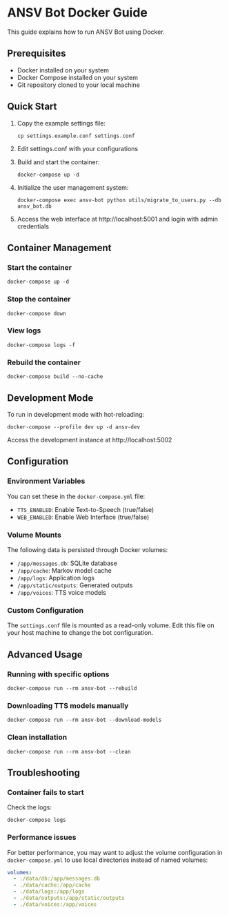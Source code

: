 # ANSV Bot Docker Guide

This guide explains how to run ANSV Bot using Docker.

## Prerequisites

- Docker installed on your system
- Docker Compose installed on your system
- Git repository cloned to your local machine

## Quick Start

1. Copy the example settings file:
   ```
   cp settings.example.conf settings.conf
   ```

2. Edit settings.conf with your configurations

3. Build and start the container:
   ```
   docker-compose up -d
   ```

4. Initialize the user management system:
   ```
   docker-compose exec ansv-bot python utils/migrate_to_users.py --db ansv_bot.db
   ```

5. Access the web interface at http://localhost:5001 and login with admin credentials

## Container Management

### Start the container
```
docker-compose up -d
```

### Stop the container
```
docker-compose down
```

### View logs
```
docker-compose logs -f
```

### Rebuild the container
```
docker-compose build --no-cache
```

## Development Mode

To run in development mode with hot-reloading:

```
docker-compose --profile dev up -d ansv-dev
```

Access the development instance at http://localhost:5002

## Configuration

### Environment Variables

You can set these in the `docker-compose.yml` file:

- `TTS_ENABLED`: Enable Text-to-Speech (true/false)
- `WEB_ENABLED`: Enable Web Interface (true/false)

### Volume Mounts

The following data is persisted through Docker volumes:

- `/app/messages.db`: SQLite database
- `/app/cache`: Markov model cache
- `/app/logs`: Application logs
- `/app/static/outputs`: Generated outputs
- `/app/voices`: TTS voice models

### Custom Configuration

The `settings.conf` file is mounted as a read-only volume. Edit this file on your host machine to change the bot configuration.

## Advanced Usage

### Running with specific options

```
docker-compose run --rm ansv-bot --rebuild
```

### Downloading TTS models manually

```
docker-compose run --rm ansv-bot --download-models
```

### Clean installation

```
docker-compose run --rm ansv-bot --clean
```

## Troubleshooting

### Container fails to start

Check the logs:
```
docker-compose logs
```

### Performance issues

For better performance, you may want to adjust the volume configuration in `docker-compose.yml` to use local directories instead of named volumes:

```yaml
volumes:
  - ./data/db:/app/messages.db
  - ./data/cache:/app/cache
  - ./data/logs:/app/logs
  - ./data/outputs:/app/static/outputs
  - ./data/voices:/app/voices
```